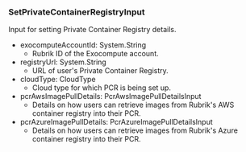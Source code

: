 ### SetPrivateContainerRegistryInput
Input for setting Private Container Registry details.

- exocomputeAccountId: System.String
  - Rubrik ID of the Exocompute account.
- registryUrl: System.String
  - URL of user's Private Container Registry.
- cloudType: CloudType
  - Cloud type for which PCR is being set up.
- pcrAwsImagePullDetails: PcrAwsImagePullDetailsInput
  - Details on how users can retrieve images from Rubrik's AWS container registry into their PCR.
- pcrAzureImagePullDetails: PcrAzureImagePullDetailsInput
  - Details on how users can retrieve images from Rubrik's Azure container registry into their PCR.
